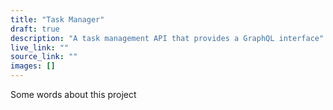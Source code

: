 ```yaml
---
title: "Task Manager"
draft: true
description: "A task management API that provides a GraphQL interface"
live_link: ""
source_link: ""
images: []
---
```


Some words about this project

